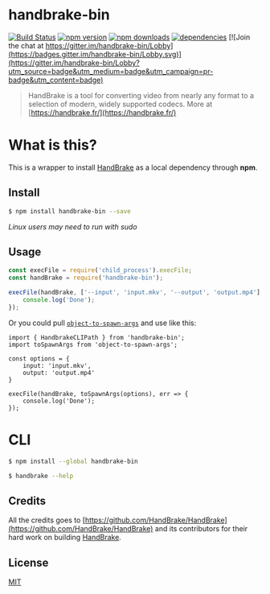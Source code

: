 # handbrake-bin

[![Build Status](https://travis-ci.org/Milewski/handbrake-bin.svg?branch=master)](https://travis-ci.org/Milewski/handbrake-bin)
[![npm version](https://badge.fury.io/js/handbrake-bin.svg)](https://badge.fury.io/js/handbrake-bin)
[![npm downloads](https://img.shields.io/npm/dm/handbrake-bin.svg)](https://www.npmjs.com/package/handbrake-bin)
[![dependencies](https://david-dm.org/Milewski/handbrake-bin.svg)](https://www.npmjs.com/package/handbrake-bin)
[![Join the chat at https://gitter.im/handbrake-bin/Lobby](https://badges.gitter.im/handbrake-bin/Lobby.svg)](https://gitter.im/handbrake-bin/Lobby?utm_source=badge&utm_medium=badge&utm_campaign=pr-badge&utm_content=badge)

> HandBrake is a tool for converting video from nearly any format to a selection of modern, widely supported codecs. More at [https://handbrake.fr/](https://handbrake.fr/)

# What is this?

This is a wrapper to install [HandBrake](https://handbrake.fr) as a local dependency through **npm**.

## Install

```bash
$ npm install handbrake-bin --save
```
_Linux users may need to run with sudo_

## Usage
```js
const execFile = require('child_process').execFile;
const handBrake = require('handbrake-bin');

execFile(handBrake, ['--input', 'input.mkv', '--output', 'output.mp4'], err => {
	console.log('Done');
});
```
Or you could pull [```object-to-spawn-args```](https://www.npmjs.com/package/object-to-spawn-args) and use like this:
```
import { HandbrakeCLIPath } from 'handbrake-bin';
import toSpawnArgs from 'object-to-spawn-args';

const options = {
    input: 'input.mkv',
    output: 'output.mp4'
}

execFile(handBrake, toSpawnArgs(options), err => {
	console.log('Done');
});
```

# CLI

```bash
$ npm install --global handbrake-bin
```
```bash
$ handbrake --help
```

## Credits

All the credits goes to [https://github.com/HandBrake/HandBrake](https://github.com/HandBrake/HandBrake) and its contributors for their hard work on building [HandBrake](https://handbrake.fr).

## License 

[MIT](LICENSE)

